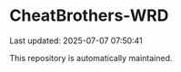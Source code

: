 # CheatBrothers-WRD

Last updated: 2025-07-07 07:50:41

This repository is automatically maintained.
